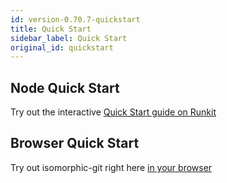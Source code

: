 ```yaml
---
id: version-0.70.7-quickstart
title: Quick Start
sidebar_label: Quick Start
original_id: quickstart
---
```


## Node Quick Start

Try out the interactive [Quick Start guide on Runkit](https://runkit.com/wmhilton/isomorphic-git-quick-start)

## Browser Quick Start

Try out isomorphic-git right here [in your browser](browser.html)
